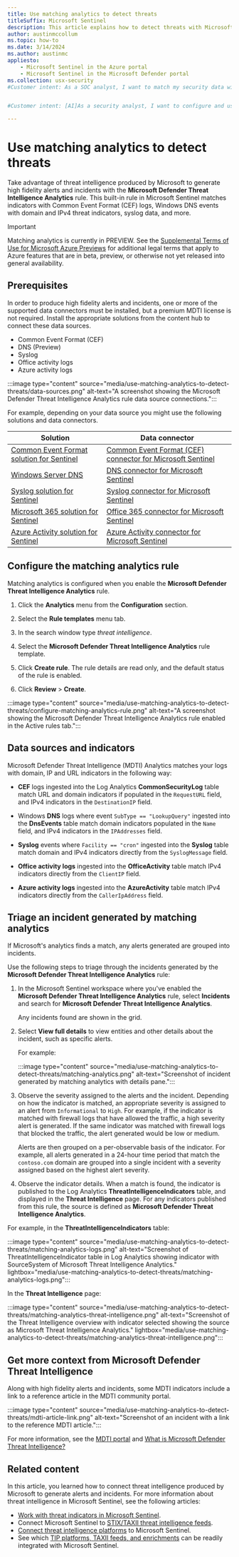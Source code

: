 ```yaml
---
title: Use matching analytics to detect threats
titleSuffix: Microsoft Sentinel
description: This article explains how to detect threats with Microsoft generated threat intelligence in Microsoft Sentinel.
author: austinmccollum
ms.topic: how-to
ms.date: 3/14/2024
ms.author: austinmc
appliesto:
    - Microsoft Sentinel in the Azure portal
    - Microsoft Sentinel in the Microsoft Defender portal
ms.collection: usx-security
#Customer intent: As a SOC analyst, I want to match my security data with Microsoft threat intelligence so I can generate high fidelity alerts and incidents.


#Customer intent: [AI]As a security analyst, I want to configure and use matching analytics to detect threats so that I can generate high fidelity alerts and incidents from various data sources.

---
```


# Use matching analytics to detect threats

Take advantage of threat intelligence produced by Microsoft to generate high fidelity alerts and incidents with the **Microsoft Defender Threat Intelligence Analytics** rule. This built-in rule in Microsoft Sentinel matches indicators with Common Event Format (CEF) logs, Windows DNS events with domain and IPv4 threat indicators, syslog data, and more.

> [!IMPORTANT]
> Matching analytics is currently in PREVIEW. See the [Supplemental Terms of Use for Microsoft Azure Previews](https://azure.microsoft.com/support/legal/preview-supplemental-terms/) for additional legal terms that apply to Azure features that are in beta, preview, or otherwise not yet released into general availability.
>

## Prerequisites

In order to produce high fidelity alerts and incidents, one or more of the supported data connectors must be installed, but a premium MDTI license is not required. Install the appropriate solutions from the content hub to connect these data sources. 

  - Common Event Format (CEF)
  - DNS (Preview)
  - Syslog
  - Office activity logs
  - Azure activity logs

  :::image type="content" source="media/use-matching-analytics-to-detect-threats/data-sources.png" alt-text="A screenshot showing the Microsoft Defender Threat Intelligence Analytics rule data source connections."::: 

  For example, depending on your data source you might use the following solutions and data connectors.

  |Solution |Data connector  |
  |---------|---------|
  |[Common Event Format solution for Sentinel](https://azuremarketplace.microsoft.com/marketplace/apps/azuresentinel.azure-sentinel-solution-commoneventformat?tab=Overview) | [Common Event Format (CEF) connector for Microsoft Sentinel](data-connectors/common-event-format-cef.md)|
  |[Windows Server DNS](https://azuremarketplace.microsoft.com/marketplace/apps/azuresentinel.azure-sentinel-solution-dns?tab=Overview)  |[DNS connector for Microsoft Sentinel](data-connectors/dns.md) |
  |[Syslog solution for Sentinel](https://azuremarketplace.microsoft.com/marketplace/apps/azuresentinel.azure-sentinel-solution-syslog?tab=Overview)  |[Syslog connector for Microsoft Sentinel](data-connectors/syslog.md)  |
  |[Microsoft 365 solution for Sentinel](https://azuremarketplace.microsoft.com/marketplace/apps/azuresentinel.azure-sentinel-solution-office365?tab=Overview) | [Office 365 connector for Microsoft Sentinel](data-connectors/office-365.md)    |
  |[Azure Activity solution for Sentinel](https://azuremarketplace.microsoft.com/marketplace/apps/azuresentinel.azure-sentinel-solution-azureactivity?tab=Overview)    |  [Azure Activity connector for Microsoft Sentinel](data-connectors/azure-activity.md)       |

## Configure the matching analytics rule

Matching analytics is configured when you enable the **Microsoft Defender Threat Intelligence Analytics** rule.

1. Click the **Analytics** menu from the **Configuration** section.

1. Select the **Rule templates** menu tab.

1. In the search window type *threat intelligence*.

1. Select the **Microsoft Defender Threat Intelligence Analytics** rule template.

1. Click **Create rule**. The rule details are read only, and the default status of the rule is enabled.

1. Click **Review** > **Create**.

:::image type="content" source="media/use-matching-analytics-to-detect-threats/configure-matching-analytics-rule.png" alt-text="A screenshot showing the Microsoft Defender Threat Intelligence Analytics rule enabled in the Active rules tab.":::


## Data sources and indicators

Microsoft Defender Threat Intelligence (MDTI) Analytics matches your logs with domain, IP and URL indicators in the following way:

- **CEF** logs ingested into the Log Analytics **CommonSecurityLog** table match URL and domain indicators if populated in the `RequestURL` field, and IPv4 indicators in the `DestinationIP` field.

- Windows **DNS** logs where event `SubType == "LookupQuery"` ingested into the **DnsEvents** table match domain indicators populated in the `Name` field, and IPv4 indicators in the `IPAddresses` field.

- **Syslog** events where `Facility == "cron"` ingested into the **Syslog** table match domain and IPv4 indicators directly from the `SyslogMessage` field. 

- **Office activity logs** ingested into the **OfficeActivity** table match IPv4 indicators directly from the `ClientIP` field.

- **Azure activity logs** ingested into the **AzureActivity** table match IPv4 indicators directly from the `CallerIpAddress` field.


## Triage an incident generated by matching analytics

If Microsoft's analytics finds a match, any alerts generated are grouped into incidents.

Use the following steps to triage through the incidents generated by the **Microsoft Defender Threat Intelligence Analytics** rule:

1. In the Microsoft Sentinel workspace where you've enabled the **Microsoft Defender Threat Intelligence Analytics** rule, select **Incidents** and search for **Microsoft Defender Threat Intelligence Analytics**.

    Any incidents found are shown in the grid.

1. Select **View full details** to view entities and other details about the incident, such as specific alerts.

    For example:

    :::image type="content" source="media/use-matching-analytics-to-detect-threats/matching-analytics.png" alt-text="Screenshot of incident generated by matching analytics with details pane.":::

1. Observe the severity assigned to the alerts and the incident. Depending on how the indicator is matched, an appropriate severity is assigned to an alert from `Informational` to `High`. For example, if the indicator is matched with firewall logs that have allowed the traffic, a high severity alert is generated. If the same indicator was matched with firewall logs that blocked the traffic, the alert generated would be low or medium.

    Alerts are then grouped on a per-observable basis of the indicator. For example, all alerts generated in a 24-hour time period that match the `contoso.com` domain are grouped into a single incident with a severity assigned based on the highest alert severity.

1. Observe the indicator details. When a match is found, the indicator is published to the Log Analytics **ThreatIntelligenceIndicators** table, and displayed in the **Threat Intelligence** page. For any indicators published from this rule, the source is defined as **Microsoft Defender Threat Intelligence Analytics**.

For example, in the **ThreatIntelligenceIndicators** table:

:::image type="content" source="media/use-matching-analytics-to-detect-threats/matching-analytics-logs.png" alt-text="Screenshot of ThreatIntelligenceIndicator table in Log Analytics showing indicator with SourceSystem of Microsoft Threat Intelligence Analytics." lightbox="media/use-matching-analytics-to-detect-threats/matching-analytics-logs.png":::

In the **Threat Intelligence** page:

:::image type="content" source="media/use-matching-analytics-to-detect-threats/matching-analytics-threat-intelligence.png" alt-text="Screenshot of the Threat Intelligence overview with indicator selected showing the source as Microsoft Threat Intelligence Analytics." lightbox="media/use-matching-analytics-to-detect-threats/matching-analytics-threat-intelligence.png":::

## Get more context from Microsoft Defender Threat Intelligence

Along with high fidelity alerts and incidents, some MDTI indicators include a link to a reference article in the MDTI community portal.

:::image type="content" source="media/use-matching-analytics-to-detect-threats/mdti-article-link.png" alt-text="Screenshot of an incident with a link to the reference MDTI article.":::

For more information, see the [MDTI portal](https://ti.defender.microsoft.com) and [What is Microsoft Defender Threat Intelligence?](/defender/threat-intelligence/what-is-microsoft-defender-threat-intelligence-defender-ti)

## Related content

In this article, you learned how to connect threat intelligence produced by Microsoft to generate alerts and incidents. For more information about threat intelligence in Microsoft Sentinel, see the following articles:

- [Work with threat indicators in Microsoft Sentinel](work-with-threat-indicators.md).
- Connect Microsoft Sentinel to [STIX/TAXII threat intelligence feeds](./connect-threat-intelligence-taxii.md).
- [Connect threat intelligence platforms](./connect-threat-intelligence-tip.md) to Microsoft Sentinel.
- See which [TIP platforms, TAXII feeds, and enrichments](threat-intelligence-integration.md) can be readily integrated with Microsoft Sentinel.
